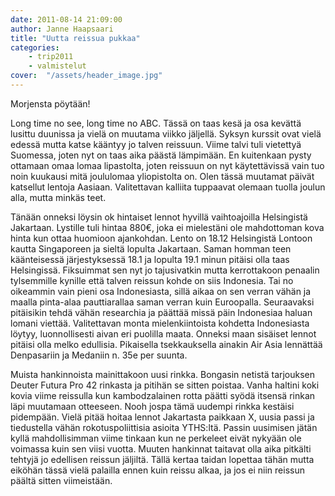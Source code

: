 ```yaml
---
date: 2011-08-14 21:09:00
author: Janne Haapsaari
title: "Uutta reissua pukkaa"
categories:
    - trip2011
    - valmistelut
cover:  "/assets/header_image.jpg"
---
```


Morjensta pöytään!

Long time no see, long time no ABC. Tässä on taas kesä ja osa kevättä lusittu
duunissa ja vielä on muutama viikko jäljellä. Syksyn kurssit ovat vielä edessä
mutta katse kääntyy jo talven reissuun. Viime talvi tuli vietettyä Suomessa,
joten nyt on taas aika päästä lämpimään. En kuitenkaan pysty ottamaan
omaa lomaa lipastolta, joten reissuun on nyt käytettävissä vain tuo noin
kuukausi mitä joululomaa yliopistolta on. Olen tässä muutamat päivät
katsellut lentoja Aasiaan. Valitettavan kalliita tuppaavat olemaan
tuolla joulun alla, mutta minkäs teet.

Tänään onneksi löysin ok hintaiset lennot hyvillä vaihtoajoilla Helsingistä
Jakartaan. Lystille tuli hintaa 880€, joka ei mielestäni ole mahdottoman kova
hinta kun ottaa huomioon ajankohdan. Lento on 18.12 Helsingistä Lontoon kautta
Singaporeen ja sieltä lopulta Jakartaan. Saman homman teen käänteisessä
järjestyksessä 18.1 ja lopulta 19.1 minun pitäisi olla taas Helsingissä.
Fiksuimmat sen nyt jo tajusivatkin mutta kerrottakoon penaalin tylsemmille
kynille että talven reissun kohde on siis Indonesia. Tai no oikeammin vain
pieni osa Indonesiasta, sillä aikaa on sen verran vähän ja maalla pinta-alaa
pauttiarallaa saman verran kuin Euroopalla. Seuraavaksi pitäisikin tehdä vähän
researchia ja päättää missä päin Indonesiaa haluan lomani viettää.
Valitettavan monta mielenkiintoista kohdetta Indonesiasta löytyy,
luonnollisesti aivan eri puolilla maata. Onneksi maan sisäiset lennot pitäisi
olla melko edullisia. Pikaisella tsekkauksella ainakin Air Asia lennättää
Denpasariin ja Medaniin n. 35e per suunta.

Muista hankinnoista mainittakoon uusi rinkka. Bongasin netistä tarjouksen
Deuter Futura Pro 42 rinkasta ja pitihän se sitten poistaa. Vanha haltini koki
kovia viime reissulla kun kambodzalainen rotta päätti syödä itsensä rinkan
läpi muutamaan otteeseen. Nooh jospa tämä uudempi rinkka kestäisi pidempään.
Vielä pitää hoitaa lennot Jakartasta paikkaan X, uusia passi ja tiedustella
vähän rokotuspoliittisia asioita YTHS:ltä. Passin uusimisen jätän kyllä
mahdollisimman viime tinkaan kun ne perkeleet eivät nykyään ole voimassa kuin
sen viisi vuotta. Muuten hankinnat taitavat olla aika pitkälti tehtyjä jo
edellisen reissun jäljiltä. Tällä kertaa taidan lopettaa tähän mutta eiköhän
tässä vielä palailla ennen kuin reissu alkaa, ja jos ei niin reissun päältä
sitten viimeistään.
